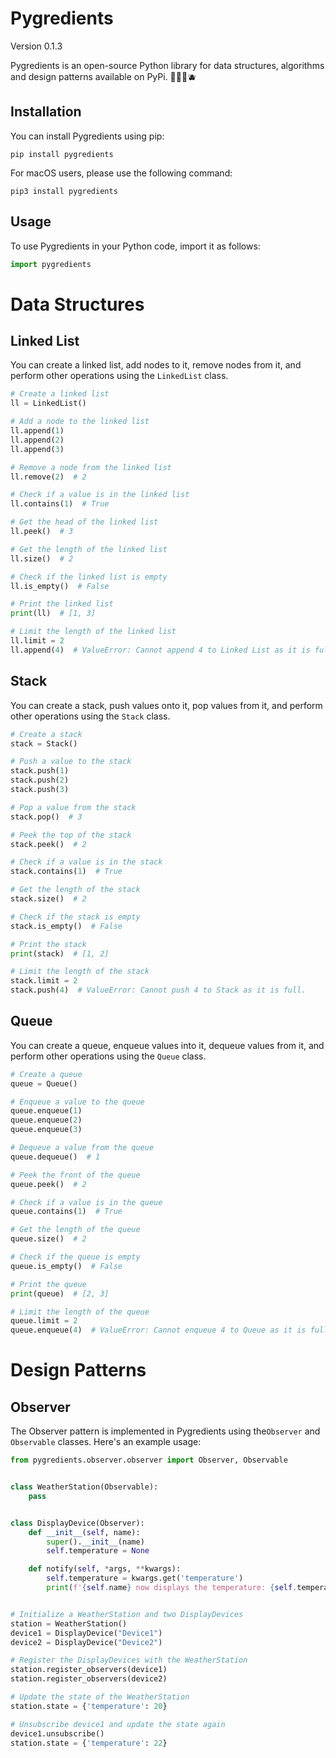 # Pygredients

Version 0.1.3

Pygredients is an open-source Python library for data structures, algorithms and design patterns available on PyPi. 🍎🍊🍋🫐

## Installation

You can install Pygredients using pip:

```
pip install pygredients
```

For macOS users, please use the following command:

```
pip3 install pygredients
```

## Usage

To use Pygredients in your Python code, import it as follows:

```python
import pygredients
```

# Data Structures

## Linked List

You can create a linked list, add nodes to it, remove nodes from it, and perform other operations using the `LinkedList` class.

```python
# Create a linked list
ll = LinkedList()

# Add a node to the linked list
ll.append(1)
ll.append(2)
ll.append(3)

# Remove a node from the linked list
ll.remove(2)  # 2

# Check if a value is in the linked list
ll.contains(1)  # True

# Get the head of the linked list
ll.peek()  # 3

# Get the length of the linked list
ll.size()  # 2

# Check if the linked list is empty
ll.is_empty()  # False

# Print the linked list
print(ll)  # [1, 3]

# Limit the length of the linked list
ll.limit = 2
ll.append(4)  # ValueError: Cannot append 4 to Linked List as it is full.
```

## Stack

You can create a stack, push values onto it, pop values from it, and perform other operations using the `Stack` class.

```python
# Create a stack
stack = Stack()

# Push a value to the stack
stack.push(1)
stack.push(2)
stack.push(3)

# Pop a value from the stack
stack.pop()  # 3

# Peek the top of the stack
stack.peek()  # 2

# Check if a value is in the stack
stack.contains(1)  # True

# Get the length of the stack
stack.size()  # 2

# Check if the stack is empty
stack.is_empty()  # False

# Print the stack
print(stack)  # [1, 2]

# Limit the length of the stack
stack.limit = 2
stack.push(4)  # ValueError: Cannot push 4 to Stack as it is full.
```

## Queue

You can create a queue, enqueue values into it, dequeue values from it, and perform other operations using the `Queue` class.

```python
# Create a queue
queue = Queue()

# Enqueue a value to the queue
queue.enqueue(1)
queue.enqueue(2)
queue.enqueue(3)

# Dequeue a value from the queue
queue.dequeue()  # 1

# Peek the front of the queue
queue.peek()  # 2

# Check if a value is in the queue
queue.contains(1)  # True

# Get the length of the queue
queue.size()  # 2

# Check if the queue is empty
queue.is_empty()  # False

# Print the queue
print(queue)  # [2, 3]

# Limit the length of the queue
queue.limit = 2
queue.enqueue(4)  # ValueError: Cannot enqueue 4 to Queue as it is full.
```

# Design Patterns

## Observer

The Observer pattern is implemented in Pygredients using the`Observer` and `Observable` classes. Here's an example usage:

```python
from pygredients.observer.observer import Observer, Observable


class WeatherStation(Observable):
    pass


class DisplayDevice(Observer):
    def __init__(self, name):
        super().__init__(name)
        self.temperature = None

    def notify(self, *args, **kwargs):
        self.temperature = kwargs.get('temperature')
        print(f'{self.name} now displays the temperature: {self.temperature}°C')


# Initialize a WeatherStation and two DisplayDevices
station = WeatherStation()
device1 = DisplayDevice("Device1")
device2 = DisplayDevice("Device2")

# Register the DisplayDevices with the WeatherStation
station.register_observers(device1)
station.register_observers(device2)

# Update the state of the WeatherStation
station.state = {'temperature': 20}

# Unsubscribe device1 and update the state again
device1.unsubscribe()
station.state = {'temperature': 22}
```